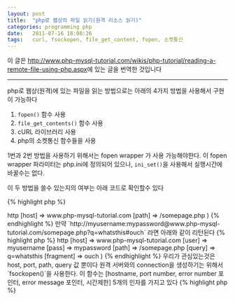 ```yaml
---
layout: post
title:  "php로 웹상의 파일 읽기(원격 리소스 읽기)"
categories: programming php
date:   2011-07-16 18:08:26
tags:   curl, fsockopen, file_get_content, fopen, 소켓통신
---
```


이 글은 <http://www.php-mysql-tutorial.com/wikis/php-tutorial/reading-a-remote-file-using-php.aspx>에 있는 글을 번역한 것입니다

---

php로 웹상(원격)에 있는 파일을 읽는 방법으로는 아래의 4가지 방법을 사용해서 구현이 가능하다

1. `fopen()` 함수 사용
2. `file_get_contents()` 함수 사용
3. cURL 라이브러리 사용
4. php의 소켓통신 함수들을 사용

1번과 2번 방법을 사용하기 위해서는 fopen wrapper 가 사용 가능해야한다. 이 fopen wrapper 파라미터는 php.ini에 정의되어 있으나, `ini_set()`을 사용해서 실행시간에 바꿀수는 없다.

이 두 방법을 쓸수 있는지의 여부는 아래 코드로 확인할수 있다

{% highlight php %}
<?php
if (ini_get('allow_url_fopen') == '1') {
   // fopen() 이나 file_get_contents() 사용
} else {
   // curl 이나 함수 직접 작성
}
{% endhighlight %}

---

### 1. fopen() 함수 사용

`fopen()`을 사용하는 법은 local 파일을 읽는것 만큼 쉽다. 유일하게 다른점은 `fopen()`함수 내에 파일명 대신 URL을 적는다는 것이다. 아래 예제를 보자.

{% highlight php %}
<?php
// 원격 파일을 사용하기 전에 성공적으로 open 되었는지 확인
if ($fp = fopen('http://www.google.com/', 'r')) {
   $content = '';
   // 전부 읽을때까지 계속 읽음
   while ($line = fread($fp, 1024)) {
      $content .= $line;
   }

   // content 사용
   // ...
} else {
   // 파일 open시 에러 발생
}
{% endhighlight %}

위 코드중 while 반복문의 `fread()` 함수는 한 루프 안에서 1024 바이트의 데이터를 읽기 위해 사용된다. 이 코드는 아래와 같이 쓸수도 있다.

{% highlight php %}
<?php
// 원격 파일을 사용하기 전에 성공적으로 open 되었는지 확인
if ($fp = fopen('http://www.google.com/', 'r')) {
   $content = '';
   // 전부 읽을때까지 계속 읽음
   while ($line = fgets($fp, 1024)) {
      $content .= $line;
   }

   // content 사용
   // ...
} else {
   // 파일 open시 에러 발생
}
{% endhighlight %}

`fread()` 대신에 최대 1024바이트의 라인 한줄을 읽는 `fgets()`를 사용했다. 첫번째 코드가 두번째보다 좀더 선호되는 방식이다.

원격에 있는 파일이 300줄 짜리 50KB 파일이라고 생각해보면, 첫번째 코드는 루프가 15번 정도 돌테지만 두번째 코드는 300번의 루프가 실행되야 한다

만약 함수호출 비용과 시간을 고려중이라면 첫번째 방법이 확실히 나은 방법이다

### 2. `file_get_contents()` 함수 사용

가장 간단해서 내가 가장 선호하는 방법이다. 단지 파라메터를 url로 주고 함수를 호출하기만 하면 된다. 한가지 기억해야할 점은 리턴받은 값을 사용하기 전에 error가 리턴 됬는지 확인 먼저 해야한다는 것.

{% highlight php %}
<?php
$content = file_get_contents('http://www.google.com/');
if ($content !== false) {
   // content 사용
} else {
   // error 발생
}
{% endhighlight %}

### 3. cURL 라이브러리 사용

위의 두 방법과는 다르게 CURL을 쓰는 방법은 딱 부러지게 설명하기 힘들다. 이 라이브러리는 (http뿐만 아니라) 다른 프로토콜 간의 연결과 통신하는 데에 매우 유용하기 쓰이긴 하지만 배우는데 시간을 좀 들여야 한다. 또 다른 문제는 모든 web host들(서버)이 이 php 라이브러리를 설치하지는 않았다는것. 따라서 이 방법을 쓰기 전에 해당 라이브러리가 설치되어 있는지 먼저 확인 해야한다

다음은 이 CURL라이브러리를 활용해서 원격 파일을 여는 간단한 예제다

{% highlight php %}
<?php
// curl이 설치 되었는지 확인
if (function_exists('curl_init')) {
   // curl 리소스를 초기화
   $ch = curl_init(); 

   // url을 설정
   curl_setopt($ch, CURLOPT_URL, 'http://www.google.com'); 

   // 헤더는 제외하고 content 만 받음
   curl_setopt($ch, CURLOPT_HEADER, 0); 

   // 응답 값을 브라우저에 표시하지 말고 값을 리턴
   curl_setopt($ch, CURLOPT_RETURNTRANSFER, 1); 

   // 브라우저처럼 보이기 위해 user agent 사용
   curl_setopt($ch, CURLOPT_USERAGENT, 'Mozilla/5.0 (Windows; U; Windows NT 5.1; en-US; rv:1.7.5) Gecko/20041107 Firefox/1.0'); 

   $content = curl_exec($ch); 

   // 리소스 해제를 위해 세션 연결 닫음
   curl_close($ch);
} else {
   // curl 라이브러리가 설치 되지 않음. 다른 방법 알아볼 것
}
{% endhighlight %}

몇가지 경우에는 `file_get_contents()`나 `fopen()` 을 쓰는것보다 CURL이 더 빠르다. 이것은 CURL이 기본적으로 압축 프로토콜을 사용하기 때문이다 (예를들면 gzip).

크고 작은 많은 사이트에서 bandwidth를 줄이기 위해 그들 페이지에서 gzip 압축을 사용한다. 이 사이트도 gzip 압축을 사용했고, bandwidth가 절반으로 줄었다. 만약 기다리기 싫어하는 타입이라면 CURL이 가장 적당할것이다

### 4. php의 소켓통신 함수들을 사용

최악의 경우에는 서버의 fopen wrapper 옵션도 꺼져있고, CURL 라이브러리도 인스톨 되지 않았을수도 있다. 이 상황에서는 우리가 쓸 함수를 직접 만들어야 한다.

우리의 함수는 대상 파일의 url 파라미터 한개를 갖는 `getRemoteFile()` 함수로 명명했다. 대략적인 뼈대는 아래와 같다

{% highlight php %}
<?php
function getRemoteFile($url)
{
   // 1. host name과 url path 값을 획득

   // 2. 원격 서버에 접속

   // 3. 파일을 얻기위해 필요한 헤더들을 전송

   // 4. 원격 서버로부터 응답 받음

   // 5. header 부분 걷어냄

   // 6. 파일 content 리턴
}
{% endhighlight %}

url에서 host name과 url path 를 추출하기위해서는 `parse_url()` 함수를 이용하면 된다. 이  함수에 넘겨진 url은 다음 항목들로 분리될 것이다

- scheme
- host
- port
- user
- pass
- path
- query
- fragment
 
예를들면, `http://www.php-mysql-tutorial.com/somepage.php` 은 아래와 같이 리턴된다

{% highlight php %}
<?php
Array
(
    [scheme] => http
    [host] => www.php-mysql-tutorial.com
    [path] => /somepage.php
)
{% endhighlight %}

만약 `http://myusername:mypassword@www.php-mysql-tutorial.com/somepage.php?q=whatsthis#ouch` 라면 아래와 같이 리턴된다

{% highlight php %}
<?php
Array
(
    [scheme] => http
    [host] => www.php-mysql-tutorial.com
    [user] => myusername
    [pass] => mypassword
    [path] => /somepage.php
    [query] => q=whatsthis
    [fragment] => ouch
)
{% endhighlight %}

우리가 관심있는것은 host, port, path, query 값 뿐이다

원격 서버와의 connection을 생성하기는 위해서 `fsockopen()`을 사용한다. 이 함수는 [hostname, port number, error number 포인터, error message 포인터, 시간제한] 5개의 인자를 가지고 있다

{% highlight php %}
<?php
function getRemoteFile($url)
{
   // host name 과 url path 값을 획득
   $parsedUrl = parse_url($url);
   $host = $parsedUrl['host'];
   if (isset($parsedUrl['path'])) {
      $path = $parsedUrl['path'];
   } else {
      // url이 http://www.mysite.com 같은 형식이라면
      $path = '/';
   }

   if (isset($parsedUrl['query'])) {
      $path .= '?' . $parsedUrl['query'];
   } 

   if (isset($parsedUrl['port'])) {
      $port = $parsedUrl['port'];
   } else {
      // 대부분의 사이트들은 80포트를 사용
      $port = '80';
   }

   $timeout = 10;
   $response = '';
   // 원격 서버에 접속한다
   $fp = @fsockopen($host, $port, $errno, $errstr, $timeout );

   if( !$fp ) {
      echo "Cannot retrieve $url";
   } else {
      // 필요한 헤더들 전송
      fputs($fp, "GET $path HTTP/1.0\r\n" .
                 "Host: $host\r\n" .
                 "User-Agent: Mozilla/5.0 (Windows; U; Windows NT 5.1; en-US; rv:1.8.0.3) Gecko/20060426 Firefox/1.5.0.3\r\n" .
                 "Accept: */*\r\n" .
                 "Accept-Language: en-us,en;q=0.5\r\n" .
                 "Accept-Charset: ISO-8859-1,utf-8;q=0.7,*;q=0.7\r\n" .
                 "Keep-Alive: 300\r\n" .
                 "Connection: keep-alive\r\n" .
                 "Referer: http://$host\r\n\r\n");

      // 원격 서버로부터 response 받음
      while ( $line = fread( $fp, 4096 ) ) {
         $response .= $line;
      }

      fclose( $fp );

      // header 부분 걷어냄
      $pos      = strpos($response, "\r\n\r\n");
      $response = substr($response, $pos + 4);
   }

   // 파일의 content 리턴
   return $response;
}
{% endhighlight %}

위의 코드에서는 9줄의 헤더 정보를 보내지만 사실 처음 2줄만 필수사항이다. 따라서 이렇게만 보내도 된다

{% highlight php %}
<?php
fputs($fp, "GET $path HTTP/1.0\r\n" . "Host: $host\r\n\r\n");
{% endhighlight %}
           
아마 대부분의 경우 잘 동작할테지만 항상 잘 동작하는것은 아니다. 열고자 하는 파일들은 원격 서버에 저장되어 있기때문에, 원격 서버가 request에 response 하는지 안하는지에 달려있다

몇몇 서버는 request 헤더에 referer 항목이 없다면 block 할것이고, 몇몇은 특정 user agent 만 받아들일 것이다. 또 어떤 것들은 cookie가 설정되어 있는 header만 받을 것이다

특정 원격 파일을 여는데에 어떤 헤더가 보내져야 하는지 알고 싶다면 파이어폭스와 live http headers plugin 툴을 사용해 보라. 작고 강한 툴이다